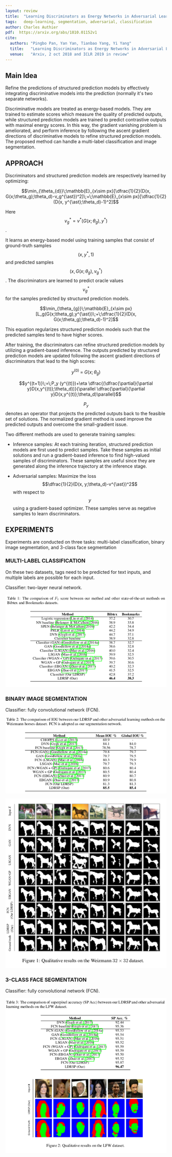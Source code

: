 ```yaml
---
layout: review
title:  "Learning Discriminators as Energy Networks in Adversarial Learning"
tags:   deep-learning, segmentation, adversarial, classification
author: Charles Authier
pdf:  https://arxiv.org/abs/1810.01152v1
cite:
  authors: "Pingbo Pan, Yan Yan, Tianbao Yang, Yi Yang"
  title:   "Learning Discriminators as Energy Networks in Adversarial Learning"
  venue:   "Arxiv, 2 oct 2018 and ICLR 2019 in review"
---
```


## Main Idea
Refine the predictions of structured prediction models by effectively integrating discriminative models into the prediction (normally it's two separate networks).

Discriminative models are treated as energy-based models. They are trained to estimate scores which measure the quality of predicted outputs, while structured prediction models are trained to predict contrastive outputs with maximal energy scores.
In this way, the gradient vanishing problem is ameliorated, and perform inference by following the ascent gradient directions of discriminative models to refine structured prediction models.
The proposed method can handle a multi-label classification and image segmentation.

## APPROACH
Discriminators and structured prediction models are respectively learned by optimizing:

$$\min_{\theta_{d}}\;\mathbb{E}_{x\sim px}[\dfrac{1}{2}(D(x, G(x;\theta_g);\theta_d)-v_g^{\ast})^2]\;+\;\mathbb{E}_{x\sim px}[\dfrac{1}{2}(D(x, y^{\ast};\theta_d)-1)^2]$$

Here $$v_g^{\ast} = v^{\ast}(G(x;\theta_g), y^{\ast})$$.

It learns an energy-based model using training samples that consist of ground-truth samples $$(x, y^{\ast} , 1)$$ and predicted samples $$(x, G(x;\theta_g ), v_g^{\ast})$$. The discriminators are learned to predict oracle values $$v_g^{\ast}$$ for the samples predicted by structured prediction models.

$$\min_{\theta_{g}}\;\mathbb{E}_{x\sim px}[L_g(G(x;\theta_g),y^{\ast})\;+\;\dfrac{1}{2}(D(x, G(x;\theta_g);\theta_d)-1)^2]$$

This equation regularizes structured prediction models such that the predicted samples tend to have higher scores.

After training, the discriminators can refine structured prediction models by utilizing a gradient-based inference.
The outputs predicted by structured prediction models are updated following the ascent gradient directions of discriminators that lead to the high scores:

$$y^{(0)}\;=\;G(x;\theta_g)$$

$$y^{(t+1)}\;=\;P_y (y^{(t)})+\eta \dfrac{(\dfrac{\partial}{\partial y}D(x,y^{(t)};\theta_d))}{\parallel \dfrac{\partial}{\partial y}D(x,y^{(t)};\theta_d)\parallel}$$

$$P_y$$ denotes an operator that projects the predicted outputs back to the feasible set of solutions.
The normalized gradient method is used improve the predicted outputs and overcome the small-gradient issue.

Two different methods are used to generate training samples:
* Inference samples: At each training iteration, structured prediction models are first used to predict samples.
Take these samples as initial solutions and run a gradient-based inference to find high-valued samples of discriminators.
These samples are useful since they are generated along the inference trajectory at the inference stage.

* Adversarial samples: Maximize the loss $$\dfrac{1}{2}(D(x, y;\theta_d)-v^{\ast})^2$$ with respect to $$y$$ using a gradient-based optimizer.
These samples serve as negative samples to learn discriminators.

## EXPERIMENTS
Experiments are conducted on three tasks: multi-label classification, binary image segmentation, and 3-class face segmentation

### MULTI-LABEL CLASSIFICATION
On these two datasets, tags need to be predicted for text inputs, and multiple labels are possible for each input.

Classifier: two-layer neural network.

![](/deep-learning/images/LDRSP/LDRSP_label.png)

### BINARY IMAGE SEGMENTATION
Classifier: fully convolutional network (FCN).

![](/deep-learning/images/LDRSP/LDRSP_binseg.png)

![](/deep-learning/images/LDRSP/LDRSP_binseg_img.png)

### 3-CLASS FACE SEGMENTATION
Classifier: fully convolutional network (FCN).

![](/deep-learning/images/LDRSP/LDRSP_3seg.png)
